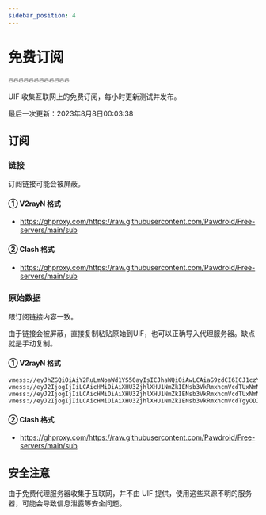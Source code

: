 ```yaml
---
sidebar_position: 4
---
```


# 免费订阅

:fire::fire::fire::fire::fire::fire::fire::fire::fire::fire::fire::fire:

UIF 收集互联网上的免费订阅，每小时更新测试并发布。

最后一次更新：2023年8月8日00:03:38

## 订阅

### 链接

订阅链接可能会被屏蔽。

#### ① V2rayN 格式

- https://ghproxy.com/https://raw.githubusercontent.com/Pawdroid/Free-servers/main/sub

#### ② Clash 格式

- https://ghproxy.com/https://raw.githubusercontent.com/Pawdroid/Free-servers/main/sub

### 原始数据

跟订阅链接内容一致。

由于链接会被屏蔽，直接复制粘贴原始到UIF，也可以正确导入代理服务器。缺点就是手动复制。

#### ① V2rayN 格式

```
vmess://eyJhZGQiOiAiY2RuLmNoaWd1YS50ayIsICJhaWQiOiAwLCAiaG9zdCI6ICJ1czYuY2FjaGV4eS5jZiIsICJpZCI6ICI3ZTdmODM5OC1iZDM5LTQ5ZDgtOWNlNi1lNDhmZmVmNDYzZGQiLCAibmV0IjogIndzIiwgInBhdGgiOiAiLzJUb2tHRTlBLyIsICJwb3J0IjogODAsICJwcyI6ICJcdTdmOGVcdTU2ZmQgXHU1MmEwXHU1MjI5XHU3OThmXHU1YzNjXHU0ZTlhXHU1ZGRlXHU1NzIzXHU1MTRiXHU2MmM5XHU2MmM5XHU5NjNmXHU5MWNjXHU0ZTkxIiwgInRscyI6ICIiLCAidHlwZSI6ICJhdXRvIiwgInNlY3VyaXR5IjogImF1dG8iLCAic2tpcC1jZXJ0LXZlcmlmeSI6IHRydWUsICJzbmkiOiAiIn0=
vmess://eyJ2IjogIjIiLCAicHMiOiAiXHU3ZjhlXHU1NmZkIENsb3VkRmxhcmVcdTUxNmNcdTUzZjhDRE5cdTgyODJcdTcwYjkoc2hvcGlmeSkiLCAiYWRkIjogImRvbmd0YWl3YW5nMi5jb20iLCAicG9ydCI6ICI0NDMiLCAiaWQiOiAiMjVhOWYzYjktMWU2ZC00MGJkLTk2OGItZTA4MThjMWIxOTZmIiwgImFpZCI6ICIwIiwgInNjeSI6ICJhdXRvIiwgIm5ldCI6ICJ3cyIsICJ0eXBlIjogIm5vbmUiLCAiaG9zdCI6ICIyLmZyZWVrMS54eXoiLCAicGF0aCI6ICIvZG9uZ3RhaXdhbmcuY29tIiwgInRscyI6ICJ0bHMiLCAic25pIjogIiIsICJhbHBuIjogIiJ9
vmess://eyJ2IjogIjIiLCAicHMiOiAiXHU3ZjhlXHU1NmZkIENsb3VkRmxhcmVcdTUxNmNcdTUzZjhDRE5cdTgyODJcdTcwYjkoc2hvcGlmeSkiLCAiYWRkIjogImRvbmd0YWl3YW5nMi5jb20iLCAicG9ydCI6ICI0NDMiLCAiaWQiOiAiMjVhOWYzYjktMWU2ZC00MGJkLTk2OGItZTA4MThjMWIxOTZmIiwgImFpZCI6ICIwIiwgInNjeSI6ICJhdXRvIiwgIm5ldCI6ICJ3cyIsICJ0eXBlIjogIm5vbmUiLCAiaG9zdCI6ICIyLmZyZWVrMS54eXoiLCAicGF0aCI6ICIvZG9uZ3RhaXdhbmcuY29tIiwgInRscyI6ICJ0bHMiLCAic25pIjogIiJ9
vmess://eyJ2IjogIjIiLCAicHMiOiAiXHU3ZjhlXHU1NmZkIENsb3VkRmxhcmVcdTgyODJcdTcwYjkiLCAiYWRkIjogImNkbi5uYXJ1dG9zLnRvcCIsICJwb3J0IjogIjg4ODAiLCAidHlwZSI6ICJub25lIiwgImlkIjogIjRiNWU0NTY1LTMyMmYtNDIyMy1hODkxLTc4YTg0ZjE4OTcyNiIsICJhaWQiOiAiMCIsICJuZXQiOiAid3MiLCAicGF0aCI6ICIvR2R0WVdsc0xtTnZiU0o5TENKamIzViIsICJob3N0IjogIm5ld3lvcmsueWoyMDIyLmdxIiwgInRscyI6ICIifQ==
```

#### ② Clash 格式

- https://ghproxy.com/https://raw.githubusercontent.com/Pawdroid/Free-servers/main/sub

## 安全注意

由于免费代理服务器收集于互联网，并不由 UIF 提供，使用这些来源不明的服务器，可能会导致信息泄露等安全问题。

